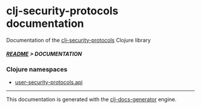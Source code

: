 
# clj-security-protocols documentation

Documentation of the [clj-security-protocols](https://github.com/bithandshake/clj-security-protocols) Clojure library

##### [README](../README.md) > DOCUMENTATION

### Clojure namespaces

* [user-security-protocols.api](clj/user-security-protocols/API.md)

---

This documentation is generated with the [clj-docs-generator](https://github.com/bithandshake/clj-docs-generator) engine.

